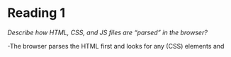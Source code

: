 # Reading 1 #

*Describe how HTML, CSS, and JS files are “parsed” in the browser?*

-The browser parses the HTML first and looks for any <link> (CSS) elements and <script> (JavaScript) elements

-The browser sends requests back to the server for any CSS or JavaScript file it found

-The server sends data in the form of packets which forms the website

*How can you find images to add to a Website?*

- Go to google images and use the liscense filter to avoid copyright strikes, save the image,

*How do you create a String vs a Number in JavaScript?*

-To create a string in JavaScript you put the term in double quotes

-To create a number don't put it in quotations 

*What is a Variable and why are they important in JavaScript?*
